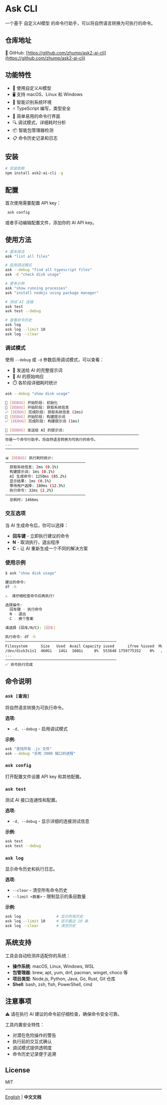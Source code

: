 # Ask CLI

一个基于 自定义AI模型 的命令行助手，可以将自然语言转换为可执行的命令。

## 仓库地址

🔗 GitHub: [https://github.com/zhump/ask2-ai-cli](https://github.com/zhump/ask2-ai-cli)

## 功能特性

- 🤖 使用自定义AI模型
- 🖥️ 支持 macOS、Linux 和 Windows
- 🔧 智能识别系统环境
- ⚡ TypeScript 编写，类型安全
- 🎯 简单易用的命令行界面
- 🔍 调试模式，详细耗时分析
- 📦 智能包管理器检测
- 📋 命令历史记录和日志

## 安装

```bash
# 安装依赖
npm install ask2-ai-cli -g
```

## 配置

首次使用需要配置 API key：

```bash
 ask config
```

或者手动编辑配置文件，添加你的 AI API key。

## 使用方法

```bash
# 基本用法
ask "list all files"

# 启用调试模式
ask --debug "find all typescript files"
ask -d "check disk usage"

# 更多示例
ask "show running processes"
ask "install nodejs using package manager"

# 测试 AI 连接
ask test
ask test --debug

# 查看命令历史
ask log
ask log --limit 10
ask log --clear
```

### 调试模式

使用 `--debug` 或 `-d` 参数启用调试模式，可以查看：

- 📝 发送给 AI 的完整提示词
- 🤖 AI 的原始响应
- ⏱️ 各阶段详细耗时统计

```bash
ask --debug "show disk usage"

🔧 [DEBUG] 开始阶段: 初始化
🔧 [DEBUG] 开始阶段: 获取系统信息
✅ [DEBUG] 完成阶段: 获取系统信息 (2ms)
🔧 [DEBUG] 开始阶段: 构建提示词
✅ [DEBUG] 完成阶段: 构建提示词 (1ms)

📝 [DEBUG] 发送给 AI 的提示词:
────────────────────────────────────────────────────────────
你是一个命令行助手。将自然语言转换为可执行的命令。
...
────────────────────────────────────────────────────────────

📊 [DEBUG] 执行耗时统计:
────────────────────────────────────
  获取系统信息: 2ms (0.1%)
  构建提示词: 1ms (0.1%)
  AI 生成命令: 1250ms (85.2%)
  显示结果: 1ms (0.1%)
  等待用户选择: 180ms (12.3%)
  执行命令: 32ms (2.2%)
────────────────────────────────────
  总耗时: 1466ms
```

### 交互选项

当 AI 生成命令后，你可以选择：

- **回车键** - 立即执行建议的命令
- **N** - 取消执行，退出程序
- **C** - 让 AI 重新生成一个不同的解决方案

### 使用示例

```bash
$ ask "show disk usage"

建议的命令:
df -h

⚠️  请仔细检查命令后再执行!

选择操作:
  回车键 - 执行命令
  N - 退出
  C - 换个答案

请选择 (回车/N/C): [回车]

执行命令: df -h
──────────────────────────────────────────────────
Filesystem      Size   Used  Avail Capacity iused      ifree %iused  Mounted on
/dev/disk3s1s1  460Gi   14Gi  168Gi     8%  553648 1759775352    0%   /
...
──────────────────────────────────────────────────
✅ 命令执行完成
```

## 命令说明

### `ask [查询]`
将自然语言转换为可执行命令。

**选项:**
- `-d, --debug` - 启用调试模式

**示例:**
```bash
ask "查找所有 .js 文件"
ask --debug "杀死 3000 端口的进程"
```

### `ask config`
打开配置文件设置 API key 和其他配置。

### `ask test`
测试 AI 接口连通性和配置。

**选项:**
- `-d, --debug` - 显示详细的连接测试信息

**示例:**
```bash
ask test
ask test --debug
```

### `ask log`
显示命令历史和执行日志。

**选项:**
- `--clear` - 清空所有命令历史
- `--limit <数量>` - 限制显示的条目数量

**示例:**
```bash
ask log                # 显示所有历史
ask log --limit 10     # 显示最近 10 条
ask log --clear        # 清空历史
```

## 系统支持

工具会自动检测并适配你的系统：

- **操作系统**: macOS, Linux, Windows, WSL
- **包管理器**: brew, apt, yum, dnf, pacman, winget, choco 等
- **项目类型**: Node.js, Python, Java, Go, Rust, Git 仓库
- **Shell**: bash, zsh, fish, PowerShell, cmd

## 注意事项

⚠️ 请在执行 AI 建议的命令前仔细检查，确保命令安全可靠。

工具内置安全特性：
- 对潜在危险操作的警告
- 执行前的交互式确认
- 调试模式提供透明度
- 命令历史记录便于追溯

## License

MIT

---

[English](README.md) | **中文文档**